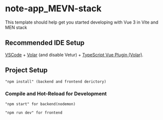 # note-app_MEVN-stack

This template should help get you started developing with Vue 3 in Vite and MEN stack

## Recommended IDE Setup

[VSCode](https://code.visualstudio.com/) + [Volar](https://marketplace.visualstudio.com/items?itemName=Vue.volar) (and disable Vetur) + [TypeScript Vue Plugin (Volar)](https://marketplace.visualstudio.com/items?itemName=Vue.vscode-typescript-vue-plugin).

## Project Setup

```backend and frontend derictory
"npm install" (backend and frontend derictory)
```

### Compile and Hot-Reload for Development

```backend
"npm start" for backend(nodemon)
```

```frontend
"npm run dev" for frontend
```
